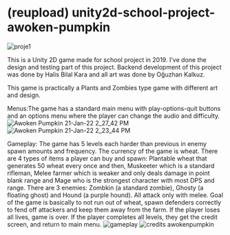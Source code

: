 # (reupload) unity2d-school-project-awoken-pumpkin

![proje1](https://user-images.githubusercontent.com/45761081/150518734-923d3e31-569f-41e3-9d84-30d6560d5f7c.jpeg)

This is a Unity 2D game made for school project in 2019. I've done the design and testing part of this project. Backend development of this project was done by Halis Bilal Kara and all art was done by Oğuzhan Kalkuz.

This game is practically a Plants and Zombies type game with different art and design.

Menus:The game has a standard main menu with play-options-quit buttons and an options menu where the player can change the audio and difficulty.
![Awoken Pumpkin 21-Jan-22 2_27_42 PM](https://user-images.githubusercontent.com/45761081/150519514-8cd17084-aae0-4ad1-8379-326493444372.png)
![Awoken Pumpkin 21-Jan-22 2_23_44 PM](https://user-images.githubusercontent.com/45761081/150519002-26bf66a6-c17a-4724-8951-acefe4a61518.png)

Gameplay: The game has 5 levels each harder than previous in enemy spawn amounts and frequency. The currency of the game is wheat. There are 4 types of items a player can buy and spawn: Plantable wheat that generates 50 wheat every once and then, Muskeeter which is a standard rifleman, Melee farmer which is weaker and only deals damage in point blank range and Mage who is the strongest character with most DPS and range. There are 3 enemies: Zombkin (a standard zombie), Ghosty (a floating ghost) and Hound (a purple hound). All attack only with melee. Goal of the game is basically to not run out of wheat, spawn defenders correctly to fend off attackers and keep them away from the farm. If the player loses all lives, game is over. If the player completes all levels, they get the credit screen, and return to main menu. 
![gameplay](https://user-images.githubusercontent.com/45761081/150519262-b6aae416-75b1-40c2-8c0c-09db97a56928.png)
![credits awokenpumpkin](https://user-images.githubusercontent.com/45761081/150519289-04d258d7-56c9-4b76-9d93-b7b06ef743d6.png)
